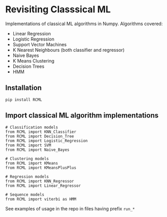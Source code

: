 # Revisiting Classsical ML
Implementations of classical ML algorithms in Numpy. Algorithms covered:
- Linear Regression
- Logistic Regression
- Support Vector Machines
- K Nearest Neighbours (both classifier and regressor)
- Naive Bayes
- K Means Clustering
- Decision Trees
- HMM

## Installation
```
pip install RCML
```

## Import classical ML algorithm implementations
```
# Classification models
from RCML import KNN_Classifier
from RCML import Decision_Tree
from RCML import Logistic_Regression
from RCML import SVM
from RCML import Naive_Bayes

# Clustering models
from RCML import KMeans
from RCML import KMeansPlusPlus

# Regression models
from RCML import KNN_Regressor 
from RCML import Linear_Regressor

# Sequence models
from RCML import viterbi as HMM
```

See examples of usage in the repo in files having prefix `run_*`
